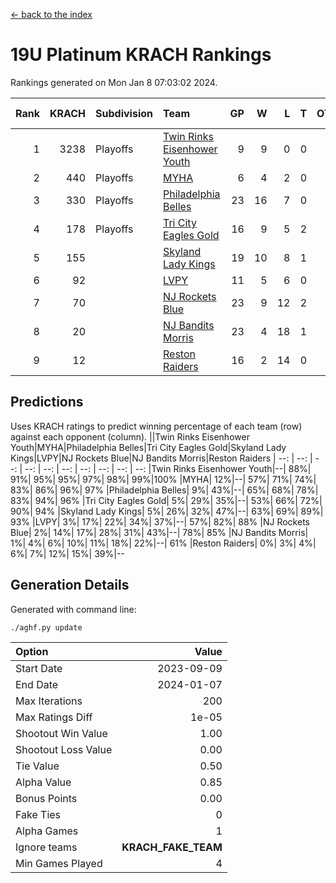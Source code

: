 [<- back to the index](readme.md)
# 19U Platinum KRACH Rankings
Rankings generated on Mon Jan  8 07:03:02 2024.

Rank|KRACH|Subdivision|Team|GP|W|L|T|OTW|OTL|SoS|Exp Wins|Win Diff
---:|---:|:---|:---|---:|---:|---:|---:|---:|---:|---:|---:|---:
1|3238|Playoffs|[Twin Rinks Eisenhower Youth](https://gamesheetstats.com/seasons/3663/teams/140861/schedule)|9|9|0|0|0|0|51|9.8|-0.0
2|440|Playoffs|[MYHA](https://gamesheetstats.com/seasons/3663/teams/140863/schedule)|6|4|2|0|0|0|223|4.9|0.0
3|330|Playoffs|[Philadelphia Belles](https://gamesheetstats.com/seasons/3663/teams/140864/schedule)|23|16|7|0|0|0|481|16.9|0.0
4|178|Playoffs|[Tri City Eagles Gold](https://gamesheetstats.com/seasons/3663/teams/140869/schedule)|16|9|5|2|0|1|131|10.9|0.0
5|155||[Skyland Lady Kings](https://gamesheetstats.com/seasons/3663/teams/140865/schedule)|19|10|8|1|1|0|335|11.4|0.0
6|92||[LVPY](https://gamesheetstats.com/seasons/3663/teams/140860/schedule)|11|5|6|0|0|0|140|5.9|0.0
7|70||[NJ Rockets Blue](https://gamesheetstats.com/seasons/3663/teams/140867/schedule)|23|9|12|2|0|0|643|10.9|0.0
8|20||[NJ Bandits Morris](https://gamesheetstats.com/seasons/3663/teams/140866/schedule)|23|4|18|1|0|0|386|5.4|0.0
9|12||[Reston Raiders](https://gamesheetstats.com/seasons/3663/teams/140868/schedule)|16|2|14|0|0|0|500|2.9|0.0

## Predictions
Uses KRACH ratings to predict winning percentage of each team (row) against each opponent (column).
||Twin Rinks Eisenhower Youth|MYHA|Philadelphia Belles|Tri City Eagles Gold|Skyland Lady Kings|LVPY|NJ Rockets Blue|NJ Bandits Morris|Reston Raiders
| --: | --: | --: | --: | --: | --: | --: | --: | --: | --: 
|Twin Rinks Eisenhower Youth|--| 88%| 91%| 95%| 95%| 97%| 98%| 99%|100%
|MYHA| 12%|--| 57%| 71%| 74%| 83%| 86%| 96%| 97%
|Philadelphia Belles|  9%| 43%|--| 65%| 68%| 78%| 83%| 94%| 96%
|Tri City Eagles Gold|  5%| 29%| 35%|--| 53%| 66%| 72%| 90%| 94%
|Skyland Lady Kings|  5%| 26%| 32%| 47%|--| 63%| 69%| 89%| 93%
|LVPY|  3%| 17%| 22%| 34%| 37%|--| 57%| 82%| 88%
|NJ Rockets Blue|  2%| 14%| 17%| 28%| 31%| 43%|--| 78%| 85%
|NJ Bandits Morris|  1%|  4%|  6%| 10%| 11%| 18%| 22%|--| 61%
|Reston Raiders|  0%|  3%|  4%|  6%|  7%| 12%| 15%| 39%|--

## Generation Details

Generated with command line:
```
./aghf.py update
```

| Option | Value |
| :----- | ----: |
| Start Date | 2023-09-09 |
| End Date | 2024-01-07 |
| Max Iterations | 200 |
| Max Ratings Diff | 1e-05 |
| Shootout Win Value | 1.00 |
| Shootout Loss Value | 0.00 |
| Tie Value | 0.50 |
| Alpha Value | 0.85 |
| Bonus Points | 0.00 |
| Fake Ties | 0 |
| Alpha Games | 1 |
| Ignore teams | __KRACH_FAKE_TEAM__ |
| Min Games Played | 4 |

